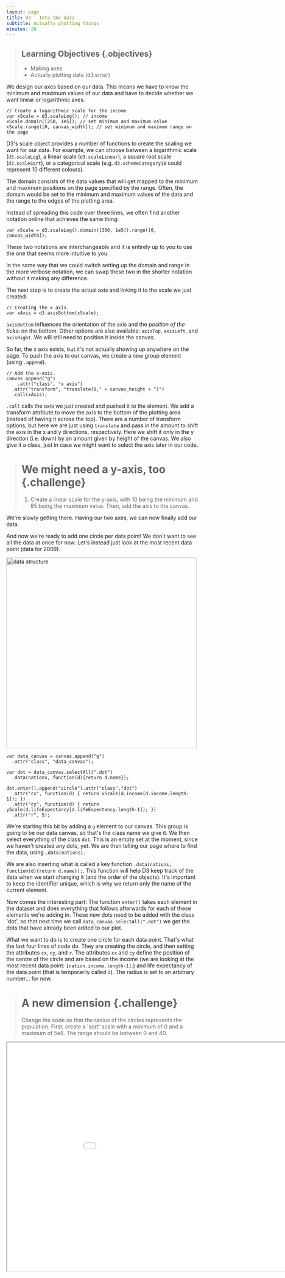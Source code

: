 ```yaml
---
layout: page
title: D3 - Into the data
subtitle: Actually plotting things
minutes: 20
---
```


> ## Learning Objectives {.objectives}
>
> * Making axes
> * Actually plotting data (d3.enter)


We design our axes based on our data. This means we have to know the minimum and
maximum values of our data and have to decide whether we want linear or logarithmic
axes.


~~~{.js}
// Create a logarithmic scale for the income
var xScale = d3.scaleLog(); // income
xScale.domain([250, 1e5]); // set minimum and maximum value
xScale.range([0, canvas_width]); // set minimum and maximum range on the page
~~~

D3's scale object provides a number of functions to create the scaling we want
for our data. For example, we can choose between a logarithmic scale
(`d3.scaleLog`), a linear scale (`d3.scaleLinear`), a square root scale
(`d3.scaleSqrt`), or a categorical scale (e.g. `d3.schemeCategory10` could
represent 10 different colours).

The domain consists of the data values that will get mapped to the minimum and
maximum positions on the page specified by the range. Often, the domain would
be set to the minimum and maximum values of the data and the range to the edges
of the plotting area.

Instead of spreading this code over three lines, we often find another notation
online that achieves the same thing:

~~~{.js}
var xScale = d3.scaleLog().domain([300, 1e5]).range([0, canvas_width]);
~~~

These two notations are interchangeable and it is entirely up to you to use the
one that seems more intuitive to you.

In the same way that we could switch setting up the domain and range in the more
verbose notation, we can swap these two in the shorter notation without it making
any difference.

The next step is to create the actual axis and linking it to the scale we just
created:

~~~{.js}
// Creating the x axis.
var xAxis = d3.axisBottom(xScale);
~~~

`axisBottom` influences the orientation of the axis and the *position of the
ticks*: on the bottom. Other options are also available: `axisTop`, `axisLeft`,
and `axisRight`. We will still need to position it inside the canvas.

So far, the x axis exists, but it's not actually showing up anywhere on the page.
To push the axis to our canvas, we create a new group element (using `.append`).

~~~{.js}
// Add the x-axis.
canvas.append("g")
	.attr("class", "x axis")
  .attr("transform", "translate(0," + canvas_height + ")")
  .call(xAxis);
~~~

`.call` calls the axis we just created and pushed it to the element.
We add a transform attribute to move the axis to the bottom of the plotting area (instead of having it across the top). There are a number of transform options, but here we are just using `translate` and pass in the amount to shift the axis in the x and y directions, respectively. Here we shift it only in the y direction (i.e. down) by an amount given by height of the canvas.
We also give it a class, just in case we might want to select the axis later in our code.

> # We might need a y-axis, too {.challenge}
> 1. Create a linear scale for the y-axis, with 10 being the minimum and 85 being the maximum value. Then, add the axis to the canvas.

We're slowly getting there. Having our two axes, we can now finally add our data.

And now we're ready to add one circle per data point!
We don't want to see all the data at once for now. Let's instead just look at the
most recent data point (data for 2009).

<img src="img/data_structure.png" alt="data structure" width="500" />


~~~{.js}
var data_canvas = canvas.append("g")
  .attr("class", "data_canvas");

var dot = data_canvas.selectAll(".dot")
  .data(nations, function(d){return d.name});

dot.enter().append("circle").attr("class","dot")
  .attr("cx", function(d) { return xScale(d.income[d.income.length-1]); })
  .attr("cy", function(d) { return yScale(d.lifeExpectancy[d.lifeExpectancy.length-1]); })
  .attr("r", 5);
~~~

We're starting this bit by adding a `g` element to our canvas.
This group is going to be our data canvas, so that's the class name we give it.
We then select everything of the class `dot`. This is an empty set at the moment,
since we haven't created any dots, yet.
We are then telling our page where to find the data, using `.data(nations)`.

We are also inserting what is called a key function `.data(nations, function(d){return d.name});`. This function will help D3 keep track of the data when we start changing it (and the order of the objects). It's important to keep the identifier unique, which is why we return only the name of the current element.

Now comes the interesting part:
The function `enter()` takes each element in the dataset and does everything that follows afterwards for each of these elements we're adding in. These new dots need to be added with the class 'dot', so that next time we call `data_canvas.selectAll(".dot")` we get the dots that have already been added to our plot.

What we want to do is to create one circle for each data point. That's
what the last four lines of code do. They are creating the circle, and then setting
the attributes `cx`, `cy`, and `r`.
The attributes `cx` and `cy` define the position of the centre of the circle and are based on the income (we are looking at the most recent data point: `[nation.income.length-1]`.) and life expectancy of the data point (that is temporarily called `d`). The radius is set to an
arbitrary number... for now.


> # A new dimension {.challenge}
> Change the code so that the radius of the circles represents the population. First, create a 'sqrt' scale with a minimum of 0 and a maximum of 5e8. The range should be between 0 and 40.


<iframe src="code/index08.html" width="1000" height="600"></iframe>
